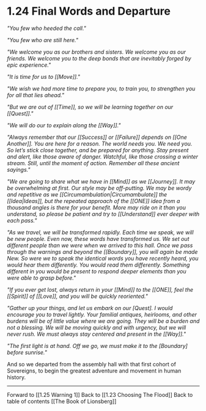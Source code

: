 # 1.24 Final Words and Departure
_"You few who heeded the call."_ 

_"You few who are still here."_ 

_"We welcome you as our brothers and sisters. We welcome you as our friends. We welcome you to the deep bonds that are inevitably forged by epic experience."_ 

_"It is time for us to [[Move]]."_ 

_"We wish we had more time to prepare you, to train you, to strengthen you for all that lies ahead."_ 

_"But we are out of [[Time]], so we will be learning together on our [[Quest]]."_ 

_"We will do our to explain along the [[Way]]."_ 

_"Always remember that our [[Success]] or [[Failure]] depends on [[One Another]]. You are here for a reason. The world needs you. We need you. So let’s stick close together, and be prepared for anything. Stay present and alert, like those aware of danger. Watchful, like those crossing a winter stream. Still, until the moment of action. Remember all these ancient sayings."_ 

_"We are going to share what we have in [[Mind]] as we [[Journey]]. It may be overwhelming at first. Our style may be off-putting. We may be wordy and repetitive as we [[Circumambulation|Circumambulate]] the [[Idea|Ideas]], but the repeated approach of the [[ONE]] idea from a thousand angles is there for your benefit. More may ride on it than you understand, so please be patient and try to [[Understand]] ever deeper with each pass."_

_"As we travel, we will be transformed rapidly. Each time we speak, we will be new people. Even now, these words have transformed us. We set out different people than we were when we arrived to this hall. Once we pass through the warnings and beyond the [[Boundary]], you will again be made New. So were we to speak the identical words you have recently heard, you would hear them differently. You would read them differently. Something different in you would be present to respond deeper elements than you were able to grasp before."_

_"If you ever get lost, always return in your [[Mind]] to the [[ONE]], feel the [[Spirit]] of [[Love]], and you will be quickly reoriented."_ 

_"Gather up your things, and let us embark on our [Quest]. I would encourage you to travel lightly. Your familial antiques, heirlooms, and other burdens will be of little value where we are going. They will be a burden and not a blessing. We will be moving quickly and with urgency, but we will never rush. We must always stay centered and present in the [[Way]]."_ 

_"The first light is at hand. Off we go, we must make it to the [Boundary] before sunrise."_

And so we departed from the assembly hall with that first cohort of Sovereigns, to begin the greatest adventure and movement in human history. 

___

Forward to [[1.25 Warning 1]]
Back to [[1.23 Choosing The Flood]]
Back to table of contents [[The Book of Lionsberg]]

